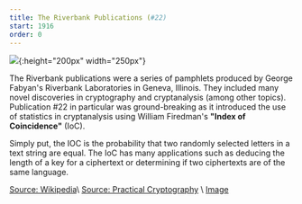 ```yaml
---
title: The Riverbank Publications (#22)
start: 1916
order: 0
---
```


![](https://pictures.abebooks.com/inventory/30792074122.jpg){:height="200px" width="250px"}

The Riverbank publications were a series of pamphlets produced by George Fabyan's Riverbank Laboratories in Geneva, Illinois. They included many novel discoveries in cryptography and cryptanalysis (among other topics). Publication #22 in particular was ground-breaking as it introduced the use of statistics in cryptanalysis using William Firedman's **"Index of Coincidence"** (IoC).

Simply put, the IOC is the probability that two randomly selected letters in a text string are equal. The IoC has many applications such as deducing the length of a key for a ciphertext or determining if two ciphertexts are of the same language.

[Source: Wikipedia](https://en.wikipedia.org/wiki/Index_of_coincidence)\\
[Source: Practical Cryptography](http://practicalcryptography.com/cryptanalysis/text-characterisation/index-coincidence/)
\\
[Image](https://pictures.abebooks.com/inventory/30792074122.jpg)
